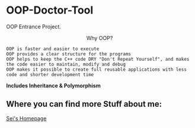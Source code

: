 # OOP-Doctor-Tool

<h align="center">OOP Entrance Project.</h>

<p align="center">
Why OOP?
</p>

```
OOP is faster and easier to execute
OOP provides a clear structure for the programs
OOP helps to keep the C++ code DRY "Don't Repeat Yourself", and makes the code easier to maintain, modify and debug
OOP makes it possible to create full reusable applications with less code and shorter development time
```

**Includes Inheritance & Polymorphism**

## Where you can find more Stuff about me:

[Sei's Homepage](https://sei-vae.github.io/)
